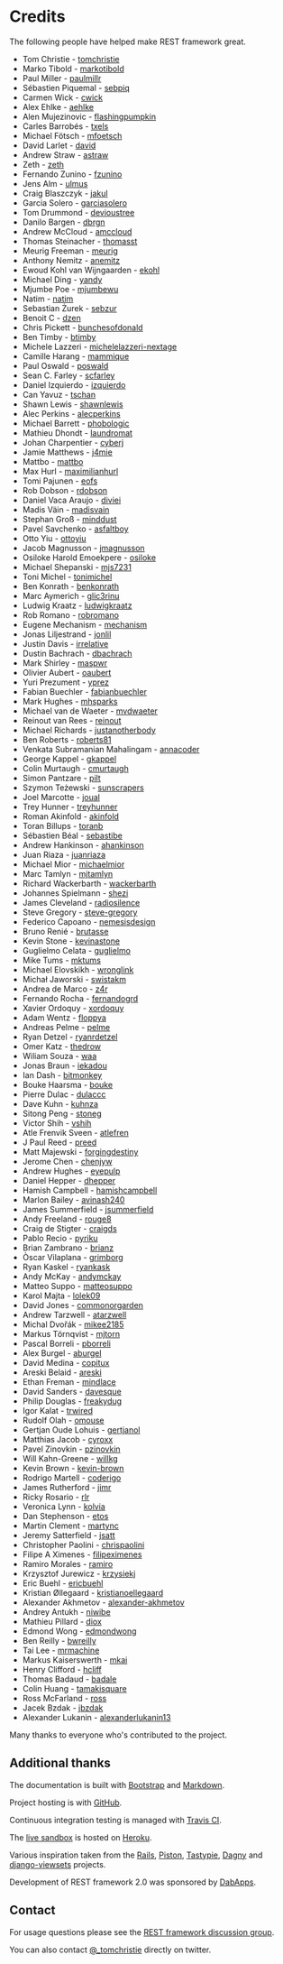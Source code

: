 # Credits

The following people have helped make REST framework great.

* Tom Christie - [tomchristie]
* Marko Tibold - [markotibold]
* Paul Miller - [paulmillr]
* Sébastien Piquemal - [sebpiq]
* Carmen Wick - [cwick]
* Alex Ehlke - [aehlke]
* Alen Mujezinovic - [flashingpumpkin]
* Carles Barrobés - [txels]
* Michael Fötsch - [mfoetsch]
* David Larlet - [david]
* Andrew Straw - [astraw]
* Zeth - [zeth]
* Fernando Zunino - [fzunino]
* Jens Alm - [ulmus]
* Craig Blaszczyk - [jakul]
* Garcia Solero - [garciasolero]
* Tom Drummond - [devioustree]
* Danilo Bargen - [dbrgn]
* Andrew McCloud - [amccloud]
* Thomas Steinacher - [thomasst]
* Meurig Freeman - [meurig]
* Anthony Nemitz - [anemitz]
* Ewoud Kohl van Wijngaarden - [ekohl]
* Michael Ding - [yandy]
* Mjumbe Poe - [mjumbewu]
* Natim - [natim]
* Sebastian Żurek - [sebzur]
* Benoit C - [dzen]
* Chris Pickett - [bunchesofdonald]
* Ben Timby - [btimby]
* Michele Lazzeri - [michelelazzeri-nextage]
* Camille Harang - [mammique]
* Paul Oswald - [poswald]
* Sean C. Farley - [scfarley]
* Daniel Izquierdo - [izquierdo]
* Can Yavuz - [tschan]
* Shawn Lewis - [shawnlewis]
* Alec Perkins - [alecperkins]
* Michael Barrett - [phobologic]
* Mathieu Dhondt - [laundromat]
* Johan Charpentier - [cyberj]
* Jamie Matthews - [j4mie]
* Mattbo - [mattbo]
* Max Hurl - [maximilianhurl]
* Tomi Pajunen - [eofs]
* Rob Dobson - [rdobson]
* Daniel Vaca Araujo - [diviei]
* Madis Väin - [madisvain]
* Stephan Groß - [minddust]
* Pavel Savchenko - [asfaltboy]
* Otto Yiu - [ottoyiu]
* Jacob Magnusson - [jmagnusson]
* Osiloke Harold Emoekpere - [osiloke]
* Michael Shepanski - [mjs7231]
* Toni Michel - [tonimichel]
* Ben Konrath - [benkonrath]
* Marc Aymerich - [glic3rinu]
* Ludwig Kraatz - [ludwigkraatz]
* Rob Romano - [robromano]
* Eugene Mechanism - [mechanism]
* Jonas Liljestrand - [jonlil]
* Justin Davis - [irrelative]
* Dustin Bachrach - [dbachrach]
* Mark Shirley - [maspwr]
* Olivier Aubert - [oaubert]
* Yuri Prezument - [yprez]
* Fabian Buechler - [fabianbuechler]
* Mark Hughes - [mhsparks]
* Michael van de Waeter - [mvdwaeter]
* Reinout van Rees - [reinout]
* Michael Richards - [justanotherbody]
* Ben Roberts - [roberts81]
* Venkata Subramanian Mahalingam - [annacoder]
* George Kappel - [gkappel]
* Colin Murtaugh - [cmurtaugh]
* Simon Pantzare - [pilt]
* Szymon Teżewski - [sunscrapers]
* Joel Marcotte - [joual]
* Trey Hunner - [treyhunner]
* Roman Akinfold - [akinfold]
* Toran Billups - [toranb]
* Sébastien Béal - [sebastibe]
* Andrew Hankinson - [ahankinson]
* Juan Riaza - [juanriaza]
* Michael Mior - [michaelmior]
* Marc Tamlyn - [mjtamlyn]
* Richard Wackerbarth - [wackerbarth]
* Johannes Spielmann - [shezi]
* James Cleveland - [radiosilence]
* Steve Gregory - [steve-gregory]
* Federico Capoano - [nemesisdesign]
* Bruno Renié - [brutasse]
* Kevin Stone - [kevinastone]
* Guglielmo Celata - [guglielmo]
* Mike Tums - [mktums]
* Michael Elovskikh - [wronglink]
* Michał Jaworski - [swistakm]
* Andrea de Marco - [z4r]
* Fernando Rocha - [fernandogrd]
* Xavier Ordoquy - [xordoquy]
* Adam Wentz - [floppya]
* Andreas Pelme - [pelme]
* Ryan Detzel - [ryanrdetzel]
* Omer Katz - [thedrow]
* Wiliam Souza - [waa]
* Jonas Braun - [iekadou]
* Ian Dash - [bitmonkey]
* Bouke Haarsma - [bouke]
* Pierre Dulac - [dulaccc]
* Dave Kuhn - [kuhnza]
* Sitong Peng - [stoneg]
* Victor Shih - [vshih]
* Atle Frenvik Sveen - [atlefren]
* J Paul Reed - [preed]
* Matt Majewski - [forgingdestiny]
* Jerome Chen - [chenjyw]
* Andrew Hughes - [eyepulp]
* Daniel Hepper - [dhepper]
* Hamish Campbell - [hamishcampbell]
* Marlon Bailey - [avinash240]
* James Summerfield - [jsummerfield]
* Andy Freeland - [rouge8]
* Craig de Stigter - [craigds]
* Pablo Recio - [pyriku]
* Brian Zambrano - [brianz]
* Òscar Vilaplana - [grimborg]
* Ryan Kaskel - [ryankask]
* Andy McKay - [andymckay]
* Matteo Suppo - [matteosuppo]
* Karol Majta - [lolek09]
* David Jones - [commonorgarden]
* Andrew Tarzwell - [atarzwell]
* Michal Dvořák - [mikee2185]
* Markus Törnqvist - [mjtorn]
* Pascal Borreli - [pborreli]
* Alex Burgel - [aburgel]
* David Medina - [copitux]
* Areski Belaid - [areski]
* Ethan Freman - [mindlace]
* David Sanders - [davesque]
* Philip Douglas - [freakydug]
* Igor Kalat - [trwired]
* Rudolf Olah - [omouse]
* Gertjan Oude Lohuis - [gertjanol]
* Matthias Jacob - [cyroxx]
* Pavel Zinovkin - [pzinovkin]
* Will Kahn-Greene - [willkg]
* Kevin Brown - [kevin-brown]
* Rodrigo Martell - [coderigo]
* James Rutherford - [jimr]
* Ricky Rosario - [rlr]
* Veronica Lynn - [kolvia]
* Dan Stephenson - [etos]
* Martin Clement - [martync]
* Jeremy Satterfield - [jsatt]
* Christopher Paolini - [chrispaolini]
* Filipe A Ximenes - [filipeximenes]
* Ramiro Morales - [ramiro]
* Krzysztof Jurewicz - [krzysiekj]
* Eric Buehl - [ericbuehl]
* Kristian Øllegaard - [kristianoellegaard]
* Alexander Akhmetov - [alexander-akhmetov]
* Andrey Antukh - [niwibe]
* Mathieu Pillard - [diox]
* Edmond Wong - [edmondwong]
* Ben Reilly - [bwreilly]
* Tai Lee - [mrmachine]
* Markus Kaiserswerth - [mkai]
* Henry Clifford - [hcliff]
* Thomas Badaud - [badale]
* Colin Huang - [tamakisquare]
* Ross McFarland - [ross]
* Jacek Bzdak - [jbzdak]
* Alexander Lukanin - [alexanderlukanin13]

Many thanks to everyone who's contributed to the project.

## Additional thanks

The documentation is built with [Bootstrap] and [Markdown].

Project hosting is with [GitHub].

Continuous integration testing is managed with [Travis CI][travis-ci].

The [live sandbox][sandbox] is hosted on [Heroku].

Various inspiration taken from the [Rails], [Piston], [Tastypie], [Dagny] and [django-viewsets] projects.

Development of REST framework 2.0 was sponsored by [DabApps].

## Contact

For usage questions please see the [REST framework discussion group][group].

You can also contact [@_tomchristie][twitter] directly on twitter.

[twitter]: http://twitter.com/_tomchristie
[bootstrap]: http://twitter.github.com/bootstrap/
[markdown]: http://daringfireball.net/projects/markdown/
[github]: https://github.com/tomchristie/django-rest-framework
[travis-ci]: https://secure.travis-ci.org/tomchristie/django-rest-framework
[rails]: http://rubyonrails.org/
[piston]: https://bitbucket.org/jespern/django-piston
[tastypie]: https://github.com/toastdriven/django-tastypie
[dagny]: https://github.com/zacharyvoase/dagny
[django-viewsets]: https://github.com/BertrandBordage/django-viewsets
[dabapps]: http://lab.dabapps.com
[sandbox]: http://restframework.herokuapp.com/
[heroku]: http://www.heroku.com/
[group]: https://groups.google.com/forum/?fromgroups#!forum/django-rest-framework

[tomchristie]: https://github.com/tomchristie
[markotibold]: https://github.com/markotibold
[paulmillr]: https://github.com/paulmillr
[sebpiq]: https://github.com/sebpiq
[cwick]: https://github.com/cwick
[aehlke]: https://github.com/aehlke
[flashingpumpkin]: https://github.com/flashingpumpkin
[txels]: https://github.com/txels
[mfoetsch]: https://github.com/mfoetsch
[david]: https://github.com/david
[astraw]: https://github.com/astraw
[zeth]: https://github.com/zeth
[fzunino]: https://github.com/fzunino
[ulmus]: https://github.com/ulmus
[jakul]: https://github.com/jakul
[garciasolero]: https://github.com/garciasolero
[devioustree]: https://github.com/devioustree
[dbrgn]: https://github.com/dbrgn
[amccloud]: https://github.com/amccloud
[thomasst]: https://github.com/thomasst
[meurig]: https://github.com/meurig
[anemitz]: https://github.com/anemitz
[ekohl]: https://github.com/ekohl
[yandy]: https://github.com/yandy
[mjumbewu]: https://github.com/mjumbewu
[natim]: https://github.com/natim
[sebzur]: https://github.com/sebzur
[dzen]: https://github.com/dzen
[bunchesofdonald]: https://github.com/bunchesofdonald
[btimby]: https://github.com/btimby
[michelelazzeri-nextage]: https://github.com/michelelazzeri-nextage
[mammique]: https://github.com/mammique
[poswald]: https://github.com/poswald
[scfarley]: https://github.com/scfarley
[izquierdo]: https://github.com/izquierdo
[tschan]: https://github.com/tschan
[shawnlewis]: https://github.com/shawnlewis
[alecperkins]: https://github.com/alecperkins
[phobologic]: https://github.com/phobologic
[laundromat]: https://github.com/laundromat
[cyberj]: https://github.com/cyberj
[j4mie]: https://github.com/j4mie
[mattbo]: https://github.com/mattbo
[maximilianhurl]: https://github.com/maximilianhurl
[eofs]: https://github.com/eofs
[rdobson]: https://github.com/rdobson
[diviei]: https://github.com/diviei
[madisvain]: https://github.com/madisvain
[minddust]: https://github.com/minddust
[asfaltboy]: https://github.com/asfaltboy
[ottoyiu]: https://github.com/OttoYiu
[jmagnusson]: https://github.com/jmagnusson
[osiloke]: https://github.com/osiloke
[mjs7231]: https://github.com/mjs7231
[tonimichel]: https://github.com/tonimichel
[benkonrath]: https://github.com/benkonrath
[glic3rinu]: https://github.com/glic3rinu
[ludwigkraatz]: https://github.com/ludwigkraatz
[robromano]: https://github.com/robromano
[mechanism]: https://github.com/mechanism
[jonlil]: https://github.com/jonlil
[irrelative]: https://github.com/irrelative
[dbachrach]: https://github.com/dbachrach
[maspwr]: https://github.com/maspwr
[oaubert]: https://github.com/oaubert
[yprez]: https://github.com/yprez
[fabianbuechler]: https://github.com/fabianbuechler
[mhsparks]: https://github.com/mhsparks
[mvdwaeter]: https://github.com/mvdwaeter
[reinout]: https://github.com/reinout
[justanotherbody]: https://github.com/justanotherbody
[roberts81]: https://github.com/roberts81
[annacoder]: https://github.com/annacoder
[gkappel]: https://github.com/gkappel
[cmurtaugh]: https://github.com/cmurtaugh
[pilt]: https://github.com/pilt
[sunscrapers]: https://github.com/sunscrapers
[joual]: https://github.com/joual
[treyhunner]: https://github.com/treyhunner
[akinfold]: https://github.com/akinfold
[toranb]: https://github.com/toranb
[sebastibe]: https://github.com/sebastibe
[ahankinson]: https://github.com/ahankinson
[juanriaza]: https://github.com/juanriaza
[michaelmior]: https://github.com/michaelmior
[mjtamlyn]: https://github.com/mjtamlyn
[wackerbarth]: https://github.com/wackerbarth
[shezi]: https://github.com/shezi
[radiosilence]: https://github.com/radiosilence
[steve-gregory]: https://github.com/steve-gregory
[nemesisdesign]: https://github.com/nemesisdesign
[brutasse]: https://github.com/brutasse
[kevinastone]: https://github.com/kevinastone
[guglielmo]: https://github.com/guglielmo
[mktums]: https://github.com/mktums
[wronglink]: https://github.com/wronglink
[swistakm]: https://github.com/swistakm
[z4r]: https://github.com/z4r
[fernandogrd]: https://github.com/fernandogrd
[xordoquy]: https://github.com/xordoquy
[floppya]: https://github.com/floppya
[pelme]: https://github.com/pelme
[ryanrdetzel]: https://github.com/ryanrdetzel
[thedrow]: https://github.com/thedrow
[waa]: https://github.com/wiliamsouza
[iekadou]: https://github.com/iekadou
[bitmonkey]: https://github.com/bitmonkey
[bouke]: https://github.com/bouke
[dulaccc]: https://github.com/dulaccc
[kuhnza]: https://github.com/kuhnza
[stoneg]: https://github.com/stoneg
[vshih]: https://github.com/vshih
[atlefren]: https://github.com/atlefren
[preed]: https://github.com/preed
[forgingdestiny]: https://github.com/forgingdestiny
[chenjyw]: https://github.com/chenjyw
[eyepulp]: https://github.com/eyepulp
[dhepper]: https://github.com/dhepper
[hamishcampbell]: https://github.com/hamishcampbell
[avinash240]: https://github.com/avinash240
[jsummerfield]: https://github.com/jsummerfield
[rouge8]: https://github.com/rouge8
[craigds]: https://github.com/craigds
[pyriku]: https://github.com/pyriku
[brianz]: https://github.com/brianz
[grimborg]: https://github.com/grimborg
[ryankask]: https://github.com/ryankask
[andymckay]: https://github.com/andymckay
[matteosuppo]: https://github.com/matteosuppo
[lolek09]: https://github.com/lolek09
[commonorgarden]: https://github.com/commonorgarden
[atarzwell]: https://github.com/atarzwell
[mikee2185]: https://github.com/mikee2185
[mjtorn]: https://github.com/mjtorn
[pborreli]: https://github.com/pborreli
[aburgel]: https://github.com/aburgel
[copitux]: https://github.com/copitux
[areski]: https://github.com/areski
[mindlace]: https://github.com/mindlace
[davesque]: https://github.com/davesque
[freakydug]: https://github.com/freakydug
[trwired]: https://github.com/trwired
[omouse]: https://github.com/omouse
[gertjanol]: https://github.com/gertjanol
[cyroxx]: https://github.com/cyroxx
[pzinovkin]: https://github.com/pzinovkin
[coderigo]: https://github.com/coderigo
[willkg]: https://github.com/willkg
[kevin-brown]: https://github.com/kevin-brown
[jimr]: https://github.com/jimr
[rlr]: https://github.com/rlr
[kolvia]: https://github.com/kolvia
[etos]: https://github.com/etos
[martync]: https://github.com/martync
[jsatt]: https://github.com/jsatt
[chrispaolini]: https://github.com/chrispaolini
[filipeximenes]: https://github.com/filipeximenes
[ramiro]: https://github.com/ramiro
[krzysiekj]: https://github.com/krzysiekj
[ericbuehl]: https://github.com/ericbuehl
[kristianoellegaard]: https://github.com/kristianoellegaard
[alexander-akhmetov]: https://github.com/alexander-akhmetov
[niwibe]: https://github.com/niwibe
[diox]: https://github.com/diox
[edmondwong]: https://github.com/edmondwong
[bwreilly]: https://github.com/bwreilly
[mrmachine]: https://github.com/mrmachine
[mkai]: https://github.com/mkai
[hcliff]: https://github.com/hcliff
[badale]: https://github.com/badale
[tamakisquare]: https://github.com/tamakisquare
[ross]: https://github.com/ross
[jbzdak]: https://github.com/jbzdak
[alexanderlukanin13]: https://github.com/alexanderlukanin13
